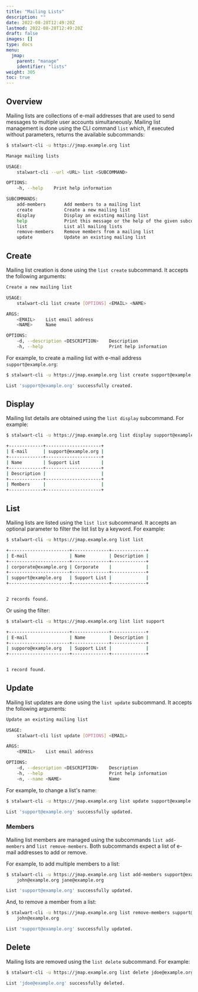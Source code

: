 ```yaml
---
title: "Mailing Lists"
description: ""
date: 2022-08-28T12:49:20Z
lastmod: 2022-08-28T12:49:20Z
draft: false
images: []
type: docs
menu:
  jmap:
    parent: "manage"
    identifier: "lists"
weight: 305
toc: true
---
```


## Overview

Mailing lists are collections of e-mail addresses that are used to send messages to multiple 
user accounts simultaneously.
Mailing list management is done using the CLI command ``list`` which, if executed without parameters,
returns the available subcommands:

```bash
$ stalwart-cli -u https://jmap.example.org list

Manage mailing lists

USAGE:
    stalwart-cli --url <URL> list <SUBCOMMAND>

OPTIONS:
    -h, --help    Print help information

SUBCOMMANDS:
    add-members       Add members to a mailing list
    create            Create a new mailing list
    display           Display an existing mailing list
    help              Print this message or the help of the given subcommand(s)
    list              List all mailing lists
    remove-members    Remove members from a mailing list
    update            Update an existing mailing list
```

## Create

Mailing list creation is done using the ``list create`` subcommand. It accepts the following arguments:

```bash
Create a new mailing list

USAGE:
    stalwart-cli list create [OPTIONS] <EMAIL> <NAME>

ARGS:
    <EMAIL>    List email address
    <NAME>     Name

OPTIONS:
    -d, --description <DESCRIPTION>    Description
    -h, --help                         Print help information
```

For example, to create a mailing list with e-mail address ``support@example.org``:

```bash
$ stalwart-cli -u https://jmap.example.org list create support@example.org "Support List"

List 'support@example.org' successfully created.
```

## Display

Mailing list details are obtained using the ``list display`` subcommand. For example:

```bash
$ stalwart-cli -u https://jmap.example.org list display support@example.org

+-------------+---------------------+
| E-mail      | support@example.org |
+-------------+---------------------+
| Name        | Support List        |
+-------------+---------------------+
| Description |                     |
+-------------+---------------------+
| Members     |                     |
+-------------+---------------------+
```

## List

Mailing lists are listed using the ``list list`` subcommand. It accepts an optional parameter
to filter the list list by a keyword. For example:

```bash
$ stalwart-cli -u https://jmap.example.org list list

+-----------------------+--------------+-------------+
| E-mail                | Name         | Description |
+-----------------------+--------------+-------------+
| corporate@example.org | Corporate    |             |
+-----------------------+--------------+-------------+
| support@example.org   | Support List |             |
+-----------------------+--------------+-------------+


2 records found.
```

Or using the filter:

```bash
$ stalwart-cli -u https://jmap.example.org list list support

+-----------------------+--------------+-------------+
| E-mail                | Name         | Description |
+-----------------------+--------------+-------------+
| supporo@example.org   | Support List |             |
+-----------------------+--------------+-------------+


1 record found.
```

## Update

Mailing list updates are done using the ``list update`` subcommand. It accepts the following arguments:

```bash
Update an existing mailing list

USAGE:
    stalwart-cli list update [OPTIONS] <EMAIL>

ARGS:
    <EMAIL>    List email address

OPTIONS:
    -d, --description <DESCRIPTION>    Description
    -h, --help                         Print help information
    -n, --name <NAME>                  Name
```

For example, to change a list's name:

```bash
$ stalwart-cli -u https://jmap.example.org list update support@example.org -n "Global Support Team"

List 'support@example.org' successfully updated.
```

### Members

Mailing list members are managed using the subcommands ``list add-members`` and
``list remove-members``. Both subcommands expect a list of e-mail addresses to add or remove.

For example, to add multiple members to a list:

```bash
$ stalwart-cli -u https://jmap.example.org list add-members support@example.org \
    john@example.org jane@example.org

List 'support@example.org' successfully updated.
```

And, to remove a member from a list:

```bash
$ stalwart-cli -u https://jmap.example.org list remove-members support@example.org \
    john@example.org

List 'support@example.org' successfully updated.
```

## Delete

Mailing lists are removed using the ``list delete`` subcommand. For example:

```bash
$ stalwart-cli -u https://jmap.example.org list delete jdoe@example.org

List 'jdoe@example.org' successfully deleted.
```
